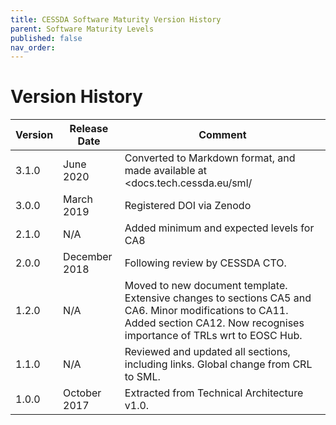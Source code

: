 ```yaml
---
title: CESSDA Software Maturity Version History
parent: Software Maturity Levels
published: false
nav_order: 
---
```


# Version History

| **Version**  | **Release Date**  | **Comment** |
|--------------|-------------------|-------------|
| 3.1.0 | June 2020 |Converted to Markdown format, and made available at <docs.tech.cessda.eu/sml/|
| 3.0.0 | March 2019 |Registered DOI via Zenodo |
| 2.1.0 |N/A | Added minimum and expected levels for CA8 |
| 2.0.0 | December 2018 | Following review by CESSDA CTO. |
| 1.2.0 | N/A | Moved to new document template. Extensive changes to sections CA5 and CA6. Minor modifications to CA11. Added section CA12. Now recognises importance of TRLs wrt to EOSC Hub. |
| 1.1.0 | N/A | Reviewed and updated all sections, including links. Global change from CRL to SML. |
| 1.0.0 | October 2017 | Extracted from Technical Architecture v1.0. |
